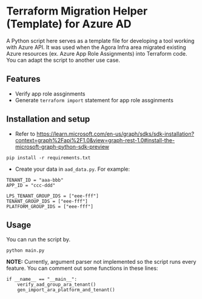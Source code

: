 # Terraform Migration Helper (Template) for Azure AD
A Python script here serves as a template file for developing a tool working with Azure API.
It was used when the Agora Infra area migrated existing Azure resources (ex. Azure App Role Assignments) into Terraform code.
You can adapt the script to another use case.

## Features
- Verify app role assginments
- Generate `terraform import` statement for app role assginments

## Installation and setup
- Refer to https://learn.microsoft.com/en-us/graph/sdks/sdk-installation?context=graph%2Fapi%2F1.0&view=graph-rest-1.0#install-the-microsoft-graph-python-sdk-preview
```
pip install -r requirements.txt
```
- Create your data in `aad_data.py`. For example:
```
TENANT_ID = "aaa-bbb"
APP_ID = "ccc-ddd"

LPS_TENANT_GROUP_IDS = ["eee-fff"]
TENANT_GROUP_IDS = ["eee-fff"]
PLATFORM_GROUP_IDS = ["eee-fff"]
```

## Usage
You can run the script by.
```
python main.py
```

**NOTE:** Currently, argument parser not implemented so the script runs every feature. You can comment out some functions in these lines:
```
if __name__ == "__main__":
    verify_aad_group_ara_tenant()
    gen_import_ara_platform_and_tenant()
```
